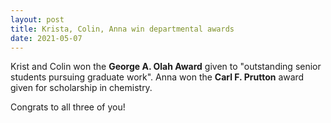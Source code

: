```yaml
---
layout: post
title: Krista, Colin, Anna win departmental awards
date: 2021-05-07
---
```

Krist and Colin won the **George A. Olah Award** given to "outstanding senior students pursuing graduate work".
Anna won the **Carl F. Prutton** award given for scholarship in chemistry.

Congrats to all three of you!
